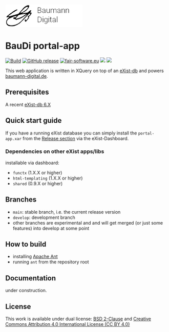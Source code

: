 [![BauDi Logo](https://raw.githubusercontent.com/Baumann-Digital/portal-app/develop/resources/img/logo_baudi.png)](https://baumann-digital.de/)

# BauDi portal-app

[![Build](https://github.com/Baumann-Digital/portal-app/actions/workflows/build.yml/badge.svg?branch=develop&event=push)](https://github.com/Baumann-Digital/portal-app/actions/workflows/build.yml)
[![GitHub release](https://img.shields.io/github/release/Baumann-Digital/portal-app.svg)](https://github.com/Baumann-Digital/portal-app/releases)
[![fair-software.eu](https://img.shields.io/badge/fair--software.eu-%E2%97%8F%20%20%E2%97%8F%20%20%E2%97%8B%20%20%E2%97%8B%20%20%E2%97%8B-orange)](https://fair-software.eu)
[![](https://img.shields.io/badge/license-BSD2-green.svg)](https://github.com/Baumann-Digital/portal-app/blob/develop/LICENSE)
[![](https://img.shields.io/badge/license-CC--BY--4.0-green.svg)](https://raw.githubusercontent.com/Baumann-Digital/portal-app/develop/LICENSE)

</div>

This web application is written in XQuery on top of an [eXist-db](http://exist-db.org) and powers [baumann-digital.de](https://baumann-digital.de).


## Prerequisites

A recent [eXist-db 6.X](http://exist-db.org/) 

## Quick start guide

If you have a running eXist database you can simply install the `portal-app.xar` from the [Release section](https://github.com/Baumann-Digital/portal-app/releases) via the eXist-Dashboard.

### Dependencies on other eXist apps/libs

installable via dashboard:
* `functx` (1.X.X or higher)
* `html-templating` (1.X.X or higher)
* `shared` (0.9.X or higher)

## Branches

* `main`: stable branch, i.e. the current release version
* `develop`: development branch
* other branches are experimental and and will get merged (or just some features) into develop at some point

## How to build

* installing [Apache Ant](https://ant.apache.org)
* running `ant` from the repository root

## Documentation

under construction.


## License

This work is available under dual license: [BSD 2-Clause](http://opensource.org/licenses/BSD-2-Clause) and [Creative Commons Attribution 4.0 International License (CC BY 4.0)](https://creativecommons.org/licenses/by/4.0/)
